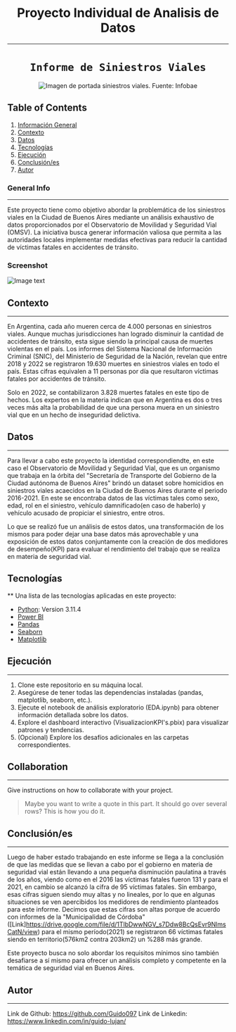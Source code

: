 <h1 align='center'>
 <b>Proyecto Individual de Analisis de Datos</b>
</h1>

***
# <h1 align="center">**`Informe de Siniestros Viales`**</h1> 

<p align="center">
  <img src="https://www.infobae.com/new-resizer/rFmz0ihvY-P7qckmvMuvx8hyhlk=/992x558/filters:format(webp):quality(85)/cloudfront-us-east-1.images.arcpublishing.com/infobae/BGRNAAETQ5GIZNMVE24ZOSFZFU.jpg" alt="Imagen de portada siniestros viales. Fuente: Infobae">
</p>

## Table of Contents
1. [Información General](#información-gral)
2. [Contexto](#contexto)
3. [Datos](#datos)
4. [Tecnologías](#tecnologías)
5. [Ejecución](#ejecución)
6. [Conclusión/es](#conclusión)
7. [Autor](#autor)

### General Info
***
Este proyecto tiene como objetivo abordar la problemática de los siniestros viales en la Ciudad de Buenos Aires mediante un análisis exhaustivo de datos proporcionados por el Observatorio de Movilidad y Seguridad Vial (OMSV). La iniciativa busca generar información valiosa que permita a las autoridades locales implementar medidas efectivas para reducir la cantidad de víctimas fatales en accidentes de tránsito. 

### Screenshot
![Image text](https://www.united-internet.de/fileadmin/user_upload/Brands/Downloads/Logo_IONOS_by.jpg)

## Contexto
***
En Argentina, cada año mueren cerca de 4.000 personas en siniestros viales. Aunque muchas jurisdicciones han logrado disminuir la cantidad de accidentes de tránsito, esta sigue siendo la principal causa de muertes violentas en el país. Los informes del Sistema Nacional de Información Criminal (SNIC), del Ministerio de Seguridad de la Nación, revelan que entre 2018 y 2022 se registraron 19.630 muertes en siniestros viales en todo el país. Estas cifras equivalen a 11 personas por día que resultaron víctimas fatales por accidentes de tránsito.

Solo en 2022, se contabilizaron 3.828 muertes fatales en este tipo de hechos. Los expertos en la materia indican que en Argentina es dos o tres veces más alta la probabilidad de que una persona muera en un siniestro vial que en un hecho de inseguridad delictiva.

## Datos
***
Para llevar a cabo este proyecto la identidad correspondiendte, en este caso el Observatorio de Movilidad y Seguridad Vial, que es un organismo que trabaja en la órbita del "Secretaría de Transporte del Gobierno de la Ciudad autónoma de Buenos Aires" brindó un dataset sobre homicidios en siniestros viales acaecidos en la Ciudad de Buenos Aires durante el periodo 2016-2021. En este se encontraba datos de las víctimas tales como sexo, edad, rol en el siniestro, vehículo damnificado(en caso de haberlo) y vehículo acusado de propiciar el siniestro, entre otros.

Lo que se realizó fue un análisis de estos datos, una transformación de los mismos para poder dejar una base datos más aprovechable y una exposición de estos datos conjuntamente con la creación de dos medidores de desempeño(KPI) para evaluar el rendimiento del trabajo que se realiza en materia de seguridad vial.


## Tecnologías
**
Una lista de las tecnologías aplicadas en este proyecto:
* [Python](https://www.python.org/downloads/): Version 3.11.4
* [Power BI](https://apps.microsoft.com/detail/9NTXR16HNW1T?hl=es-ar&gl=AR)
* [Pandas](https://pandas.pydata.org/)
* [Seaborn](https://seaborn.pydata.org/)
* [Matplotlib](https://matplotlib.org/)

## Ejecución
***
1. Clone este repositorio en su máquina local.
2. Asegúrese de tener todas las dependencias instaladas (pandas, matplotlib, seaborn, etc.).
3. Ejecute el notebook de análisis exploratorio (EDA.ipynb) para obtener información detallada sobre los datos.
4. Explore el dashboard interactivo (VisualizacionKPI's.pbix) para visualizar patrones y tendencias.
5. (Opcional) Explore los desafíos adicionales en las carpetas correspondientes.

## Collaboration
***
Give instructions on how to collaborate with your project.
> Maybe you want to write a quote in this part. 
> It should go over several rows?
> This is how you do it.

## Conclusión/es
***
Luego de haber estado trabajando en este informe se llega a la conclusión de que las medidas que se llevan a cabo por el gobierno en materia de seguridad vial están llevando a una pequeña disminución paulatina a través de los años, viendo como en el 2016 las víctimas fatales fueron 131 y para el 2021, en cambio se alcanzó la cifra de 95 víctimas fatales. Sin embargo, esas cifras siguen siendo muy altas y no lineales, por lo que en algunas situaciones se ven apercibidos los medidores de rendimiento planteados para este informe. Decimos que estas cifras son altas porque de acuerdo con informes de la "Municipalidad de Córdoba"([Link]<https://drive.google.com/file/d/1TlbDwwNGV_s7Ddw8BcQsEvr9NlmsCatN/view>) para el mismo período(2021) se registraron 66 víctimas fatales siendo en territorio(576km2 contra 203km2) un %288 más grande.

Este proyecto busca no solo abordar los requisitos mínimos sino también desafiarse a sí mismo para ofrecer un análisis completo y competente en la temática de seguridad vial en Buenos Aires.

## Autor
***
Link de Github: https://github.com/Guido097
Link de Linkedin: https://www.linkedin.com/in/guido-lujan/

